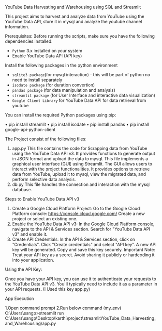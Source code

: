 YouTube Data Harvesting and Warehousing using SQL and Streamlit

This project aims to harvest and analyze data from YouTube using the YouTube Data API, store it in mysql and  analyze the youtube channel information.

Prerequisites:
Before running the scripts, make sure you have the following dependencies installed:
- `Python` 3.x installed on your system
- Enable YouTube Data API (API key)
 

Install the following packages in the python environment
-	`sqlite3 package`(for mysql interaction) - this will be part of python no need to install separately
-	`isodate package` (for duration convertion)
- 	`pandas package` (for data manipulation and analysis)
-	`streamlit package` (for User Interface and interactive data visualization)
-	`Google Client Library` for YouTube Data API for data retrieval from youtube

You can install the required Python packages using pip:

•	pip install streamlit
•	pip install isodate
•	pip install pandas
•	pip install google-api-python-client
	
The Project consist of the following files:

1. app.py
This file contains the code for Scrapping data from YouTube using the YouTube Data API v3. It provides functions to generate output in JSON format and upload the data to mysql.
This file implements a graphical user interface (GUI) using Streamlit. The GUI allows users to interact with the project functionalities. It provides options to retrieve data from YouTube, upload it to mysql, view the migrated data, and perform selective data analysis.
2. db.py
This file handles the connection and interaction with the mysql database.


Steps to Enable YouTube Data API v3

1. Create a Google Cloud Platform Project:
Go to the Google Cloud Platform console: https://console.cloud.google.com/
Create a new project or select an existing one.
2. Enable the YouTube Data API v3:
In the Google Cloud Platform console, navigate to the API & Services section.
Search for "YouTube Data API v3" and enable it.
3. Create API Credentials:
In the API & Services section, click on "Credentials".
Click "Create credentials" and select "API key".
A new API key will be generated. Copy and save this key securely.
Important Note: Treat your API key as a secret. Avoid sharing it publicly or hardcoding it into your application.

Using the API Key:

Once you have your API key, you can use it to authenticate your requests to the YouTube Data API v3. You'll typically need to include it as a parameter in your API requests.
(I Used this key app.py)



App Execution

1.Open command prompt
2.Run below command
(my_env) C:\Users\sangp>streamlit run C:\Users\sangp\Desktop\karthi\project\streamlit\YouTube_Data_Harvesting_and_Warehousing\app.py
